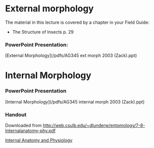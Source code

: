 <!--
.. title: Lecture 21-03: Insect morphology
.. slug: lecture-21-03-insect-morphology
.. date: 2021-08-25 12:45 UTC+10:00
.. tags: lecture
.. category:
.. link:
.. description:
.. type: text
-->

# External morphology

The material in this lecture is covered by a chapter in your Field Guide:

* The Structure of Insects p. 29

### PowerPoint Presentation:
[External Morphology](/pdfs/AG345 ext morph 2003 (Zack).ppt)

# Internal Morphology

### PowerPoint Presentation
[Internal Morphology](/pdfs/AG345 internal morph 2003 (Zack).ppt)

### Handout
Downloaded from <http://web.csulb.edu/~dlunderw/entomology/7-8-Internalanatomy-phy.pdf>

[Internal Anatomy and Physiology](/pdfs/intAnatomy.pdf)
